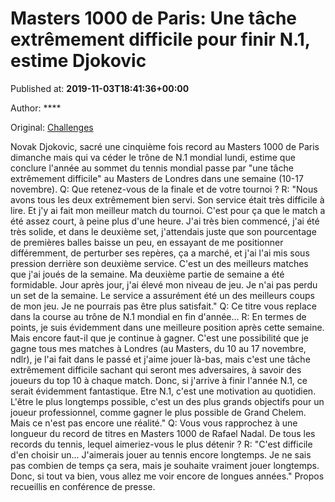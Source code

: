 
# Masters 1000 de Paris: Une tâche extrêmement difficile pour finir N.1, estime Djokovic

Published at: **2019-11-03T18:41:36+00:00**

Author: ****

Original: [Challenges](https://www.challenges.fr/sport/masters-1000-de-paris-une-tache-extremement-difficile-pour-finir-n-1-estime-djokovic_682988)

Novak Djokovic, sacré une cinquième fois record au Masters 1000 de Paris dimanche mais qui va céder le trône de N.1 mondial lundi, estime que conclure l'année au sommet du tennis mondial passe par "une tâche extrêmement difficile" au Masters de Londres dans une semaine (10-17 novembre).
Q: Que retenez-vous de la finale et de votre tournoi ?
R: "Nous avons tous les deux extrêmement bien servi. Son service était très difficile à lire. Et j'y ai fait mon meilleur match du tournoi. C'est pour ça que le match a été assez court, à peine plus d'une heure. J'ai très bien commencé, j'ai été très solide, et dans le deuxième set, j'attendais juste que son pourcentage de premières balles baisse un peu, en essayant de me positionner différemment, de perturber ses repères, ça a marché, et j'ai l'ai mis sous pression derrière son deuxième service. C'est un des meilleurs matches que j'ai joués de la semaine. Ma deuxième partie de semaine a été formidable. Jour après jour, j'ai élevé mon niveau de jeu. Je n'ai pas perdu un set de la semaine. Le service a assurément été un des meilleurs coups de mon jeu. Je ne pourrais pas être plus satisfait."
Q: Ce titre vous replace dans la course au trône de N.1 mondial en fin d'année...
R: En termes de points, je suis évidemment dans une meilleure position après cette semaine. Mais encore faut-il que je continue à gagner. C'est une possibilité que je gagne tous mes matches à Londres (au Masters, du 10 au 17 novembre, ndlr), je l'ai fait dans le passé et j'aime jouer là-bas, mais c'est une tâche extrêmement difficile sachant qui seront mes adversaires, à savoir des joueurs du top 10 à chaque match. Donc, si j'arrive à finir l'année N.1, ce serait évidemment fantastique. Etre N.1, c'est une motivation au quotidien. L'être le plus longtemps possible, c'est un des plus grands objectifs pour un joueur professionnel, comme gagner le plus possible de Grand Chelem. Mais ce n'est pas encore une réalité."
Q: Vous vous rapprochez à une longueur du record de titres en Masters 1000 de Rafael Nadal. De tous les records du tennis, lequel aimeriez-vous le plus détenir ?
R: "C'est difficile d'en choisir un... J'aimerais jouer au tennis encore longtemps. Je ne sais pas combien de temps ça sera, mais je souhaite vraiment jouer longtemps. Donc, si tout va bien, vous allez me voir encore de longues années."
Propos recueillis en conférence de presse.
